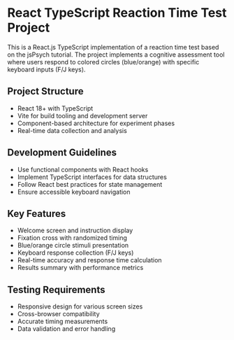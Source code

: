# React TypeScript Reaction Time Test Project

This is a React.js TypeScript implementation of a reaction time test based on the jsPsych tutorial. The project implements a cognitive assessment tool where users respond to colored circles (blue/orange) with specific keyboard inputs (F/J keys).

## Project Structure

-   React 18+ with TypeScript
-   Vite for build tooling and development server
-   Component-based architecture for experiment phases
-   Real-time data collection and analysis

## Development Guidelines

-   Use functional components with React hooks
-   Implement TypeScript interfaces for data structures
-   Follow React best practices for state management
-   Ensure accessible keyboard navigation

## Key Features

-   Welcome screen and instruction display
-   Fixation cross with randomized timing
-   Blue/orange circle stimuli presentation
-   Keyboard response collection (F/J keys)
-   Real-time accuracy and response time calculation
-   Results summary with performance metrics

## Testing Requirements

-   Responsive design for various screen sizes
-   Cross-browser compatibility
-   Accurate timing measurements
-   Data validation and error handling
